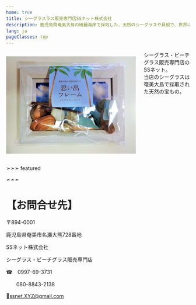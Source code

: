 ```yaml
---
home: true
title: シーグラスラス販売専門店SSネット株式会社
description: 鹿児島県奄美大島の綺麗海岸で採取した、天然のシーグラスや貝殻で、世界にひとつだけのオリジナルフォットフレームを作成して間ませんか？シーグラスも沢山、販売しています。
lang: ja
pageClasses: top
---
```


<div class="banner"><div class="container"><div class="columns"><div class="column is-3">
   
![これはオリジナルフレームキットの１こです！](./sakuseimihon-1.jpg)

</div><div class="column">
シーグラス・ビーチグラス販売専門店のSSネット。<br>
当店のシーグラスは奄美大島で採取された天然の宝もの。
</div></div>
</div></div>

➣➣➣ featured

<!-- アイコン：order, 注文! -->


<!-- アイコン：heart, 案内 -->


<!-- アイコン：info, 作成見本 -->


<!-- アイコン：ssnet, SSネット -->

➣➣➣


<div class="extra"><div class="container">

# 【お問合せ先】

〒894-0001

  鹿児島県奄美市名瀬大熊728番地
  
  SSネット株式会社
  
  シーグラス・ビーチグラス販売専門店
  
  ☎　0997-69-3731
  
  　　080-8843-2138
    
  📧ssnet.XYZ@gmail.com

</div></div>
